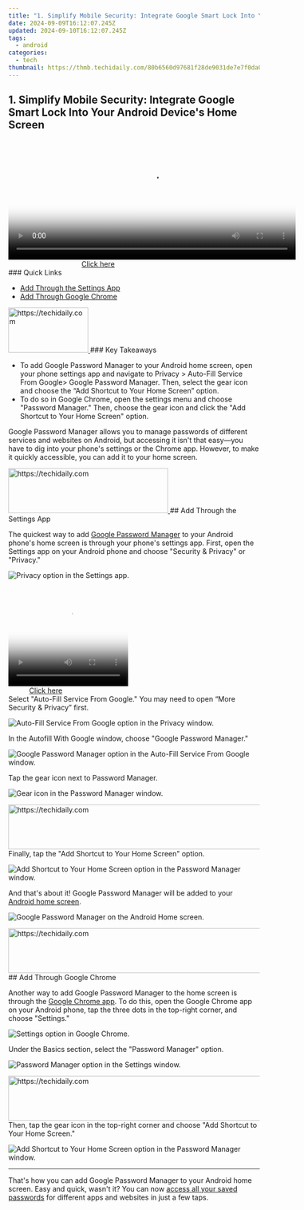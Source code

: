 ```yaml
---
title: "1. Simplify Mobile Security: Integrate Google Smart Lock Into Your Android Device's Home Screen"
date: 2024-09-09T16:12:07.245Z
updated: 2024-09-10T16:12:07.245Z
tags:
  - android
categories:
  - tech
thumbnail: https://thmb.techidaily.com/80b6560d97681f28de9031de7e7f0da06668db1bd1c9f1454bedac4faec3fc61.jpg
---
```


## 1. Simplify Mobile Security: Integrate Google Smart Lock Into Your Android Device's Home Screen

<!-- affiliate ads begin -->
<span id="1982596">
					<video width="576" height="240" style="cursor:pointer"
           poster="//a.impactradius-go.com/display-clicktoplayimage/1982596.png"
           onclick="if(!this.playClicked){this.play();this.setAttribute('controls',true);this.playClicked=true;}">
	   <source src="//a.impactradius-go.com/display-ad/22993-1982596">
	   <img src="//a.impactradius-go.com/display-clicktoplayimage/1982596.png" style="border: none; height: 100%; width: 100%; object-fit: contain">
	</video>
	<div style="width:360px;text-align:center"><a href="javascript:window.open(decodeURIComponent('https%3A%2F%2Fhomestyler.sjv.io%2Fc%2F5597632%2F1982596%2F22993'), '_blank');void(0);">Click here</a></div>
</span>
<img height="0" width="0" src="https://imp.pxf.io/i/5597632/1982596/22993" style="position:absolute;visibility:hidden;" border="0" />
<!-- affiliate ads end -->
### Quick Links

* [Add Through the Settings App](https://extra-support.techidaily.com/2024-approved-photography-and-videography-leading-tech-on-the-market/)
* [Add Through Google Chrome](https://tech-haven.techidaily.com/artificial-intelligence-unwrapped-an-easier-way-to-comprehend-ai/)

<!-- affiliate ads begin -->
<a href="https://aligracehair.sjv.io/c/5597632/2115912/19272" target="_top" id="2115912">
  <img src="//a.impactradius-go.com/display-ad/19272-2115912" border="0" alt="https://techidaily.com" width="160" height="90"/>
</a>
<img height="0" width="0" src="https://aligracehair.sjv.io/i/5597632/2115912/19272" style="position:absolute;visibility:hidden;" border="0" />
<!-- affiliate ads end -->
### Key Takeaways

* To add Google Password Manager to your Android home screen, open your phone settings app and navigate to Privacy > Auto-Fill Service From Google> Google Password Manager. Then, select the gear icon and choose the “Add Shortcut to Your Home Screen” option.
* To do so in Google Chrome, open the settings menu and choose "Password Manager." Then, choose the gear icon and click the "Add Shortcut to Your Home Screen" option.

 Google Password Manager allows you to manage passwords of different services and websites on Android, but accessing it isn't that easy—you have to dig into your phone's settings or the Chrome app. However, to make it quickly accessible, you can add it to your home screen.

<!-- affiliate ads begin -->
<a href="https://bluettius.sjv.io/c/5597632/2139109/17108" target="_top" id="2139109">
  <img src="//a.impactradius-go.com/display-ad/17108-2139109" border="0" alt="https://techidaily.com" width="320" height="90"/>
</a>
<img height="0" width="0" src="https://bluettius.sjv.io/i/5597632/2139109/17108" style="position:absolute;visibility:hidden;" border="0" />
<!-- affiliate ads end -->
##  Add Through the Settings App

 The quickest way to add [Google Password Manager](https://some-techniques.techidaily.com/exclusive-list-of-top-8-wallpapers-for-macbooks-for-2024/) to your Android phone's home screen is through your phone's settings app. First, open the Settings app on your Android phone and choose "Security & Privacy" or "Privacy."

![Privacy option in the Settings app.](https://static1.howtogeekimages.com/wordpress/wp-content/uploads/2024/02/privacy-option-in-the-settings-app.jpg) 

<!-- affiliate ads begin -->
<span id="1304647">
					<video width="240" height="200" style="cursor:pointer"
           poster="//a.impactradius-go.com/display-clicktoplayimage/1304647.png"
           onclick="if(!this.playClicked){this.play();this.setAttribute('controls',true);this.playClicked=true;}">
	   <source src="//a.impactradius-go.com/display-ad/15852-1304647">
	   <img src="//a.impactradius-go.com/display-clicktoplayimage/1304647.png" style="border: none; height: 100%; width: 100%; object-fit: contain">
	</video>
	<div style="width:150px;text-align:center"><a href="javascript:window.open(decodeURIComponent('https%3A%2F%2Fthefitville.pxf.io%2Fc%2F5597632%2F1304647%2F15852'), '_blank');void(0);">Click here</a></div>
</span>
<img height="0" width="0" src="https://imp.pxf.io/i/5597632/1304647/15852" style="position:absolute;visibility:hidden;" border="0" />
<!-- affiliate ads end -->
 Select "Auto-Fill Service From Google." You may need to open “More Security & Privacy” first.

![Auto-Fill Service From Google option in the Privacy window.](https://static1.howtogeekimages.com/wordpress/wp-content/uploads/2024/02/auto-fill-service-from-google-option-in-the-privacy-window.jpg) 

 In the Autofill With Google window, choose "Google Password Manager."

![Google Password Manager option in the Auto-Fill Service From Google window.](https://static1.howtogeekimages.com/wordpress/wp-content/uploads/2024/02/google-password-manager-option-in-the-auto-fill-service-from-google-window.jpg) 

 Tap the gear icon next to Password Manager.

![Gear icon in the Password Manager window.](https://static1.howtogeekimages.com/wordpress/wp-content/uploads/2024/02/gear-icon-in-the-password-manager-window.jpg) 

<!-- affiliate ads begin -->
<a href="https://appsumo.8odi.net/c/5597632/2118323/7443" target="_top" id="2118323">
  <img src="//a.impactradius-go.com/display-ad/7443-2118323" border="0" alt="https://techidaily.com" width="728" height="90"/>
</a>
<img height="0" width="0" src="https://appsumo.8odi.net/i/5597632/2118323/7443" style="position:absolute;visibility:hidden;" border="0" />
<!-- affiliate ads end -->
 Finally, tap the "Add Shortcut to Your Home Screen" option.

![Add Shortcut to Your Home Screen option in the Password Manager window.](https://static1.howtogeekimages.com/wordpress/wp-content/uploads/2024/02/add-shortcut-to-your-home-screen-option-in-the-password-manager-window.jpg) 

 And that's about it! Google Password Manager will be added to your [Android home screen](https://easy-unlock-android.techidaily.com/top-10-password-cracking-tools-for-realme-gt-3-by-drfone-android/).

![Google Password Manager on the Android Home screen.](https://static1.howtogeekimages.com/wordpress/wp-content/uploads/2024/02/google-password-manager-on-the-android-home-screen.jpg) 

<!-- affiliate ads begin -->
<a href="https://appsumo.8odi.net/c/5597632/2118314/7443" target="_top" id="2118314">
  <img src="//a.impactradius-go.com/display-ad/7443-2118314" border="0" alt="https://techidaily.com" width="728" height="90"/>
</a>
<img height="0" width="0" src="https://appsumo.8odi.net/i/5597632/2118314/7443" style="position:absolute;visibility:hidden;" border="0" />
<!-- affiliate ads end -->
##  Add Through Google Chrome

 Another way to add Google Password Manager to the home screen is through the [Google Chrome app](https://www.anrdoezrs.net/links/3607085/type/dlg/sid/UUhtgUeUpU2001974/https://play.google.com/store/apps/details?id=com.android.chrome&hl=en%5FUS&gl=US). To do this, open the Google Chrome app on your Android phone, tap the three dots in the top-right corner, and choose "Settings."

![Settings option in Google Chrome.](https://static1.howtogeekimages.com/wordpress/wp-content/uploads/2024/02/settings-option-in-google-chrome.jpg) 

 Under the Basics section, select the "Password Manager" option.

![Password Manager option in the Settings window.](https://static1.howtogeekimages.com/wordpress/wp-content/uploads/2024/02/password-manager-option-in-the-settings-window.jpg) 

<!-- affiliate ads begin -->
<a href="https://unicoeye.pxf.io/c/5597632/2134243/18498" target="_top" id="2134243">
  <img src="//a.impactradius-go.com/display-ad/18498-2134243" border="0" alt="https://techidaily.com" width="728" height="90"/>
</a>
<img height="0" width="0" src="https://unicoeye.pxf.io/i/5597632/2134243/18498" style="position:absolute;visibility:hidden;" border="0" />
<!-- affiliate ads end -->
 Then, tap the gear icon in the top-right corner and choose "Add Shortcut to Your Home Screen."

![Add Shortcut to Your Home Screen option in the Password Manager window.](https://static1.howtogeekimages.com/wordpress/wp-content/uploads/2024/02/add-shortcut-to-your-home-screen-option-in-the-password-manager-window.jpg) 

---

 That's how you can add Google Password Manager to your Android home screen. Easy and quick, wasn't it? You can now [access all your saved passwords](https://video-screen-grab.techidaily.com/new-in-2024-ace-virtual-imagery-ideal-google-meet-screens/) for different apps and websites in just a few taps.

<ins class="adsbygoogle"
     style="display:block"
     data-ad-format="autorelaxed"
     data-ad-client="ca-pub-7571918770474297"
     data-ad-slot="1223367746"></ins>



<ins class="adsbygoogle"
     style="display:block"
     data-ad-client="ca-pub-7571918770474297"
     data-ad-slot="8358498916"
     data-ad-format="auto"
     data-full-width-responsive="true"></ins>


